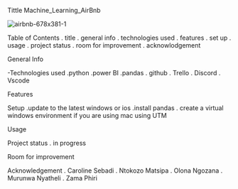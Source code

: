 Tittle Machine_Learning_AirBnb

![airbnb-678x381-1](https://github.com/The-DigitalAcademy/Machine_Learning_Airbnb/assets/116943179/2e54918b-bbc6-4c96-adf7-4e1ec421f596)


Table of Contents . title . general info . technologies used . features . set up . usage . project status . room for improvement . acknowlodgement

General Info

-Technologies used .python .power BI .pandas . github . Trello . Discord . Vscode

Features

Setup .update to the latest windows or ios .install pandas . create a virtual windows environment if you are using mac using UTM

Usage

Project status . in progress

Room for improvement

Acknowledgement . Caroline Sebadi . Ntokozo Matsipa . Olona Ngozana . Murunwa Nyatheli . Zama Phiri
